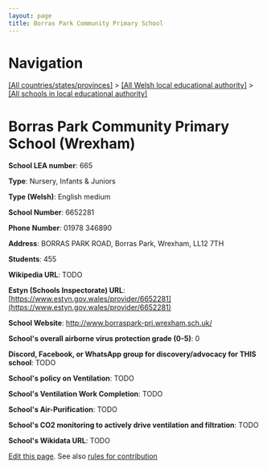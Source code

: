 ```yaml
---
layout: page
title: Borras Park Community Primary School
---
```

# Navigation

[[All countries/states/provinces]](../../..) > [[All Welsh local educational authority]](../..) > [[All schools in local educational authority]](..)

# Borras Park Community Primary School (Wrexham)

**School LEA number**: 665

**Type**: Nursery, Infants & Juniors

**Type (Welsh)**: English medium

**School Number**: 6652281

**Phone Number**: 01978 346890

**Address**:  BORRAS PARK ROAD, Borras Park, Wrexham, LL12 7TH

**Students**: 455

**Wikipedia URL**: TODO

**Estyn (Schools Inspectorate) URL**: [https://www.estyn.gov.wales/provider/6652281](https://www.estyn.gov.wales/provider/6652281)

**School Website**: http://www.borraspark-pri.wrexham.sch.uk/

**School's overall airborne virus protection grade (0-5)**: 0

**Discord, Facebook, or WhatsApp group for discovery/advocacy for THIS school**: TODO

**School's policy on Ventilation**: TODO

**School's Ventilation Work Completion**: TODO

**School's Air-Purification**: TODO

**School's CO2 monitoring to actively drive ventilation and filtration**: TODO

**School's Wikidata URL**: TODO




[Edit this page](https://github.com/ventilate-schools/Wales/edit/prif/./Wrexham/Borras_Park_Community_Primary_School.md). See also [rules for contribution](../../../contribution-rules/)